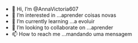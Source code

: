 - 👋 Hi, I’m @AnnaVictoria607
- 👀 I’m interested in ...aprender coisas novas 
- 🌱 I’m currently learning ...a evoluir 
- 💞️ I’m looking to collaborate on ...aprender 
- 📫 How to reach me ...mandando uma mensagem 

<!---
AnnaVictoria607/AnnaVictoria607 is a ✨ special ✨ repository because its `README.md` (this file) appears on your GitHub profile.
You can click the Preview link to take a look at your changes.
--->
